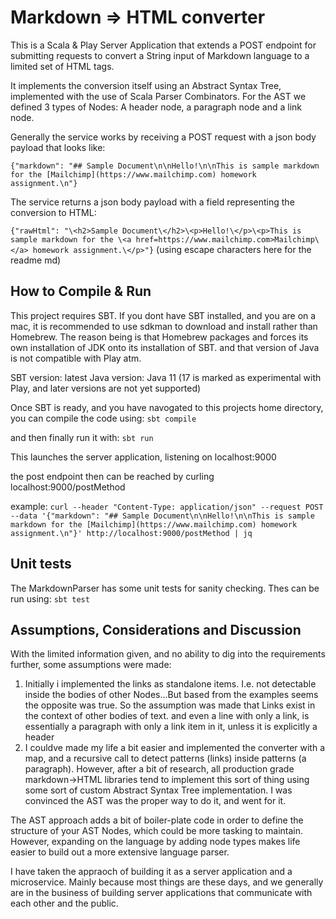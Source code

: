 # Markdown => HTML converter

This is a Scala & Play Server Application that extends a POST endpoint for submitting
requests to convert a String input of Markdown language to a limited set of HTML tags.

It implements the conversion itself using an Abstract Syntax Tree, implemented with the
use of Scala Parser Combinators. For the AST we defined 3 types of Nodes: A header node, a paragraph node
and a link node.

Generally the service works by receiving a POST request with a json body payload that looks like:

`{"markdown": "## Sample Document\n\nHello!\n\nThis is sample markdown for the [Mailchimp](https://www.mailchimp.com) homework assignment.\n"}`

The service returns a json body payload with a field representing the conversion to HTML:

`{"rawHtml": "\<h2>Sample Document\</h2>\<p>Hello!\</p>\<p>This is sample markdown for the \<a href=https://www.mailchimp.com>Mailchimp\</a> homework assignment.\</p>"}`
(using escape characters here for the readme md)

## How to Compile & Run

This project requires SBT. If you dont have SBT installed, and you are on a mac, it is recommended to use sdkman to download and install rather
than Homebrew. The reason being is that Homebrew packages and forces its own installation of JDK onto its installation of SBT. and that version of 
Java is not compatible with Play atm.

SBT version: latest
Java version: Java 11 (17 is marked as experimental with Play, and later versions are not yet supported)

Once SBT is ready, and you have navogated to this projects home directory, you can compile the code using:
`sbt compile`

and then finally run it with:
`sbt run`

This launches the server application, listening on localhost:9000

the post endpoint then can be reached by curling localhost:9000/postMethod

example:
`curl --header "Content-Type: application/json" --request POST --data '{"markdown": "## Sample Document\n\nHello!\n\nThis is sample markdown for the [Mailchimp](https://www.mailchimp.com) homework assignment.\n"}' http://localhost:9000/postMethod | jq`

## Unit tests

The MarkdownParser has some unit tests for sanity checking. Thes can be run using:
`sbt test`

## Assumptions, Considerations and Discussion

With the limited information given, and no ability to dig into the requirements further, some assumptions were made:

1) Initially i implemented the links as standalone items. I.e. not detectable inside the bodies of other Nodes...But based from the examples
   seems the opposite was true. So the assumption was made that Links exist in the context of other bodies of text. and even a line with only a link,
   is essentially a paragraph with only a link item in it, unless it is explicitly a header
2) I couldve made my life a bit easier and implemented the converter with a map, and a recursive call to detect patterns (links) inside patterns (a paragraph). However,
   after a bit of research, all production grade markdown->HTML libraries tend to implement this sort of thing using some sort of custom Abstract Syntax Tree implementation.
   I was convinced the AST was the proper way to do it, and went for it.

The AST approach adds a bit of boiler-plate code in order to define the structure of your AST Nodes, which could be more tasking to maintain. However, expanding on the language
by adding node types makes life easier to build out a more extensive language parser.

I have taken the appraoch of building it as a server application and a microservice. Mainly because most things are these days, and we generally are in the business of building server applications
that communicate with each other and the public.

